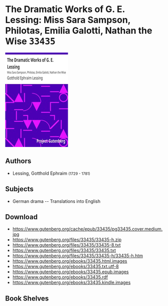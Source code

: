 # The Dramatic Works of G. E. Lessing: Miss Sara Sampson, Philotas, Emilia Galotti, Nathan the Wise <kbd>33435</kbd>

![](./cover.medium.jpg "")

## Authors


 - Lessing, Gotthold Ephraim <small>(1729 - 1781)</small>

## Subjects


 - German drama -- Translations into English

## Download


 - https://www.gutenberg.org/cache/epub/33435/pg33435.cover.medium.jpg
 - https://www.gutenberg.org/files/33435/33435-h.zip
 - https://www.gutenberg.org/files/33435/33435-8.txt
 - https://www.gutenberg.org/files/33435/33435.txt
 - https://www.gutenberg.org/files/33435/33435-h/33435-h.htm
 - https://www.gutenberg.org/ebooks/33435.html.images
 - https://www.gutenberg.org/ebooks/33435.txt.utf-8
 - https://www.gutenberg.org/ebooks/33435.epub.images
 - https://www.gutenberg.org/ebooks/33435.rdf
 - https://www.gutenberg.org/ebooks/33435.kindle.images

## Book Shelves


